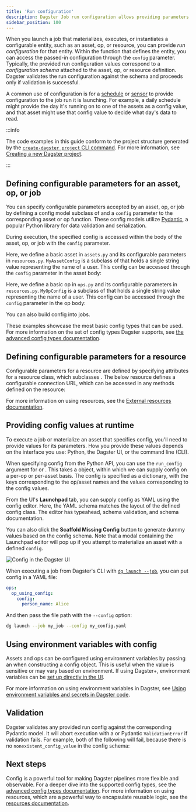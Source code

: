 ```yaml
---
title: 'Run configuration'
description: Dagster Job run configuration allows providing parameters to jobs at the time they're executed.
sidebar_position: 100
---
```


When you launch a job that materializes, executes, or instantiates a configurable entity, such as an asset, op, or resource, you can provide _run configuration_ for that entity. Within the function that defines the entity, you can access the passed-in configuration through the `config` parameter. Typically, the provided run configuration values correspond to a _configuration schema_ attached to the asset, op, or resource definition. Dagster validates the run configuration against the schema and proceeds only if validation is successful.

A common use of configuration is for a [schedule](/guides/automate/schedules) or [sensor](/guides/automate/sensors) to provide configuration to the job run it is launching. For example, a daily schedule might provide the day it's running on to one of the assets as a config value, and that asset might use that config value to decide what day's data to read.

:::info

The code examples in this guide conform to the project structure generated by the [`create-dagster project` CLI command](/api/clis/create-dagster#create-dagster-project). For more information, see [Creating a new Dagster project](/guides/build/projects/creating-dagster-projects).

:::

## Defining configurable parameters for an asset, op, or job

You can specify configurable parameters accepted by an asset, op, or job by defining a config model subclass of <PyObject section="config" module="dagster" object="Config"/> and a `config` parameter to the corresponding asset or op function. These config models utilize [Pydantic](https://docs.pydantic.dev), a popular Python library for data validation and serialization.

During execution, the specified config is accessed within the body of the asset, op, or job with the `config` parameter.

<Tabs persistentKey="assetsorops">
<TabItem value="Using assets">

Here, we define a basic asset in `assets.py` and its configurable parameters in `resources.py`. `MyAssetConfig` is a subclass of <PyObject section="config" module="dagster" object="Config"/> that holds a single string value representing the name of a user. This config can be accessed through the `config` parameter in the asset body:

<CodeExample
  path="docs_snippets/docs_snippets/guides/operate/configuration/run_config/asset_example/assets.py"
  title="src/<project_name>/defs/assets.py"
  startAfter="start"
  endBefore="end"
/>

<CodeExample
  path="docs_snippets/docs_snippets/guides/operate/configuration/run_config/asset_example/resources.py"
  title="src/<project_name>/defs/resources.py"
/>

</TabItem>
<TabItem value="Using ops and jobs">

Here, we define a basic op in `ops.py` and its configurable parameters in `resources.py`. `MyOpConfig` is a subclass of <PyObject section="config" module="dagster" object="Config"/> that holds a single string value representing the name of a user. This config can be accessed through the `config` parameter in the op body:

<CodeExample
  path="docs_snippets/docs_snippets/guides/operate/configuration/run_config/op_example/ops.py"
  title="src/<project_name>/defs/ops.py"
/>

<CodeExample
  path="docs_snippets/docs_snippets/guides/operate/configuration/run_config/op_example/resources.py"
  title="src/<project_name>/defs/resources.py"
/>

You can also build config into jobs.

</TabItem>
</Tabs>

These examples showcase the most basic config types that can be used. For more information on the set of config types Dagster supports, see [the advanced config types documentation](/guides/operate/configuration/advanced-config-types).

## Defining configurable parameters for a resource

Configurable parameters for a resource are defined by specifying attributes for a resource class, which subclasses <PyObject section="resources" module="dagster" object="ConfigurableResource"/>. The below resource defines a configurable connection URL, which can be accessed in any methods defined on the resource:

<CodeExample path="docs_snippets/docs_snippets/guides/operate/configuration/run_config/resource_example/resources.py" />

For more information on using resources, see the [External resources documentation](/guides/build/external-resources).

## Providing config values at runtime

To execute a job or materialize an asset that specifies config, you'll need to provide values for its parameters. How you provide these values depends on the interface you use: Python, the Dagster UI, or the command line (CLI).

<Tabs persistentKey="configtype">
<TabItem value="Python">

When specifying config from the Python API, you can use the `run_config` argument for <PyObject section="jobs" module="dagster" object="JobDefinition.execute_in_process" /> or <PyObject section="execution" module="dagster" object="materialize"/>. This takes a <PyObject section="config" module="dagster" object="RunConfig"/> object, within which we can supply config on a per-op or per-asset basis. The config is specified as a dictionary, with the keys corresponding to the op/asset names and the values corresponding to the config values.

<CodeExample
  path="docs_snippets/docs_snippets/guides/operate/configuration/run_config/providing_config_values/assets.py"
  title="src/<project_name>/defs/assets.py"
  startAfter="start"
  endBefore="end"
/>

</TabItem>
<TabItem value="Dagster UI">

From the UI's **Launchpad** tab, you can supply config as YAML using the config editor. Here, the YAML schema matches the layout of the defined config class. The editor has typeahead, schema validation, and schema documentation.

You can also click the **Scaffold Missing Config** button to generate dummy values based on the config schema. Note that a modal containing the Launchpad editor will pop up if you attempt to materialize an asset with a defined `config`.

![Config in the Dagster UI](/images/guides/operate/config-ui.png)

</TabItem>
<TabItem value="Command line">

When executing a job from Dagster's CLI with [`dg launch --job`](/api/clis/dg-cli/dg-cli-reference#cmdoption-dg-launch-job), you can put config in a YAML file:

```YAML file=/concepts/configuration/good.yaml
ops:
  op_using_config:
    config:
      person_name: Alice
```

And then pass the file path with the `--config` option:

```bash
dg launch --job my_job --config my_config.yaml
```

</TabItem>
</Tabs>

## Using environment variables with config

Assets and ops can be configured using environment variables by passing an <PyObject section="resources" module="dagster" object="EnvVar" /> when constructing a config object. This is useful when the value is sensitive or may vary based on environment. If using Dagster+, environment variables can be [set up directly in the UI](/guides/operate/configuration/using-environment-variables-and-secrets).

<CodeExample
  path="docs_snippets/docs_snippets/guides/operate/configuration/run_config/using_env_vars/assets.py"
  title="src/<project_name>/defs/assets.py"
  startAfter="start"
  endBefore="end"
/>

For more information on using environment variables in Dagster, see [Using environment variables and secrets in Dagster code](/guides/operate/configuration/using-environment-variables-and-secrets).

## Validation

Dagster validates any provided run config against the corresponding Pydantic model. It will abort execution with a <PyObject section="errors" module="dagster" object="DagsterInvalidConfigError"/> or Pydantic `ValidationError` if validation fails. For example, both of the following will fail, because there is no `nonexistent_config_value` in the config schema:

<CodeExample
  path="docs_snippets/docs_snippets/guides/operate/configuration/run_config/validation/assets.py"
  title="src/<project_name>/defs/assets.py"
  startAfter="start"
  endBefore="end"
/>

## Next steps

Config is a powerful tool for making Dagster pipelines more flexible and observable. For a deeper dive into the supported config types, see the [advanced config types documentation](/guides/operate/configuration/advanced-config-types). For more information on using resources, which are a powerful way to encapsulate reusable logic, see the [resources documentation](/guides/build/external-resources).
